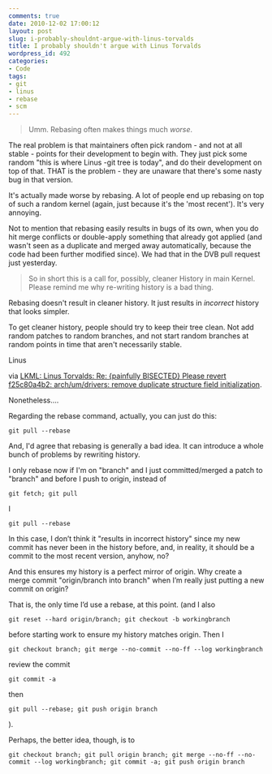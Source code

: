 ```yaml
---
comments: true
date: 2010-12-02 17:00:12
layout: post
slug: i-probably-shouldnt-argue-with-linus-torvalds
title: I probably shouldn't argue with Linus Torvalds
wordpress_id: 492
categories:
- Code
tags:
- git
- linus
- rebase
- scm
---
```


> Umm. Rebasing often makes things much _worse_.

The real problem is that maintainers often pick random - and not at all stable - points for their development to begin with. They just pick some random "this is where Linus -git tree is today", and do their development on top of that. THAT is the problem - they are unaware that there's some nasty bug in that version.

It's actually made worse by rebasing. A lot of people end up rebasing on top of such a random kernel (again, just because it's the 'most recent'). It's very annoying.

Not to mention that rebasing easily results in bugs of its own, when you do hit merge conflicts or double-apply something that already got applied (and wasn't seen as a duplicate and merged away automatically, because the code had been further modified since). We had that in the DVB pull request just yesterday.

> So in short this is a call for, possibly, cleaner History in main Kernel.
> Please remind me why re-writing history is a bad thing.

Rebasing doesn't result in cleaner history. It just results in _incorrect_ history that looks simpler.

To get cleaner history, people should try to keep their tree clean.
Not add random patches to random branches, and not start random branches at random points in time that aren't necessarily stable.

Linus


via [LKML: Linus Torvalds: Re: {painfully BISECTED} Please revert f25c80a4b2: arch/um/drivers: remove duplicate structure field initialization](http://lkml.org/lkml/2010/9/28/362).

Nonetheless....

Regarding the rebase command, actually, you can just do this:

    
    git pull --rebase


And, I'd agree that rebasing is generally a bad idea.  It can introduce a whole bunch of problems by rewriting history.

I only rebase now if I'm on "branch" and I just committed/merged a patch to "branch" and before I push to origin, instead of

    
    git fetch; git pull


I

    
    git pull --rebase


In this case, I don’t think it "results in incorrect history" since my new commit has never been in the history before, and, in reality, it should be a commit to the most recent version, anyhow, no?

And this ensures my history is a perfect mirror of origin.  Why create a merge commit "origin/branch into branch" when I’m really just putting a new commit on origin?

That is, the only time I’d use a rebase, at this point.  (and I also

    
    git reset --hard origin/branch; git checkout -b workingbranch


before starting work to ensure my history matches origin. Then I

    
    git checkout branch; git merge --no-commit --no-ff --log workingbranch


review the commit

    
    git commit -a


then

    
    git pull --rebase; git push origin branch


).

Perhaps, the better idea, though, is to

    
    git checkout branch; git pull origin branch; git merge --no-ff --no-commit --log workingbranch; git commit -a; git push origin branch
